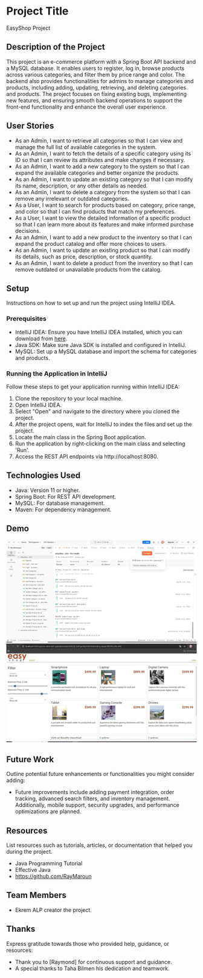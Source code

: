 # Project Title
EasyShop Project

## Description of the Project
This project is an e-commerce platform with a Spring Boot API backend and a MySQL database. It enables users to register, 
log in, browse products across various categories, and filter them by price range and color. The backend also provides functionalities for admins to manage categories and products,
including adding, updating, retrieving, and deleting categories and products. The project focuses on fixing existing bugs, implementing new features,
and ensuring smooth backend operations to support the front-end functionality and enhance the overall user experience.



## User Stories
- As an Admin, I want to retrieve all categories so that I can view and manage the full list of available categories in the system.
- As an Admin, I want to fetch the details of a specific category using its ID so that I can review its attributes and make changes if necessary.
- As an Admin, I want to add a new category to the system so that I can expand the available categories and better organize the products.
- As an Admin, I want to update an existing category so that I can modify its name, description, or any other details as needed.
- As an Admin, I want to delete a category from the system so that I can remove any irrelevant or outdated categories.
- As a User, I want to search for products based on category, price range, and color so that I can find products that match my preferences.
- As a User, I want to view the detailed information of a specific product so that I can learn more about its features and make informed purchase decisions.
- As an Admin, I want to add a new product to the inventory so that I can expand the product catalog and offer more choices to users.
- As an Admin, I want to update an existing product so that I can modify its details, such as price, description, or stock quantity.
- As an Admin, I want to delete a product from the inventory so that I can remove outdated or unavailable products from the catalog.

## Setup

Instructions on how to set up and run the project using IntelliJ IDEA.

### Prerequisites

- IntelliJ IDEA: Ensure you have IntelliJ IDEA installed, which you can download from [here](https://www.jetbrains.com/idea/download/).
- Java SDK: Make sure Java SDK is installed and configured in IntelliJ.
- MySQL: Set up a MySQL database and import the schema for categories and products.

### Running the Application in IntelliJ

Follow these steps to get your application running within IntelliJ IDEA:

1. Clone the repository to your local machine.
2. Open IntelliJ IDEA.
3. Select "Open" and navigate to the directory where you cloned the project.
4. After the project opens, wait for IntelliJ to index the files and set up the project.
5. Locate the main class in the Spring Boot application.
6. Run the application by right-clicking on the main class and selecting 'Run'.
7. Access the REST API endpoints via http://localhost:8080.

## Technologies Used
- Java: Version 11 or higher.
- Spring Boot: For REST API development.
- MySQL: For database management.
- Maven: For dependency management.


## Demo
![Postman.JPG](imgs%2FPostman.JPG)
![Webside.JPG](imgs%2FWebside.JPG)

## Future Work

Outline potential future enhancements or functionalities you might consider adding:

- Future improvements include adding payment integration, order tracking, advanced search filters, and inventory management. Additionally, mobile support, security upgrades, and performance optimizations are planned.



## Resources

List resources such as tutorials, articles, or documentation that helped you during the project.
- Java Programming Tutorial
- Effective Java
- https://github.com/RayMaroun
## Team Members

-  Ekrem ALP creator the project.


## Thanks

Express gratitude towards those who provided help, guidance, or resources:

- Thank you to [Raymond] for continuous support and guidance.
- A special thanks to Taha Bilmen his dedication and teamwork.

